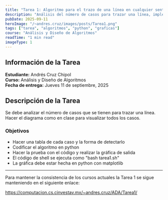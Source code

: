```yaml
---
title: "Tarea 1: Algoritmo para el trazo de una línea en cualquier sentido"
description: "Análisis del número de casos para trazar una línea, implementación en Python y generación de gráficas."
pubDate: 2025-09-11
heroImage: "/~andres.cruz/images/posts/Tarea1.png"
tags: ["tarea", "algoritmos", "python", "graficas"]
course: "Análisis y Diseño de Algoritmos"
readTime: "1 min read"
imageType: 1
---
```


## Información de la Tarea

**Estudiante:** Andrés Cruz Chipol  
**Curso:** Análisis y Diseño de Algoritmos  
**Fecha de entrega:** Jueves 11 de septiembre, 2025

## Descripción de la Tarea

Se debe analizar el número de casos que se tienen para trazar una línea. Hacer el diagrama como en clase para visualizar todos los casos.

### Objetivos

- Hacer una tabla de cada caso y la forma de detectarlo
- Codificar el algoritmo en python
- Hacer la prueba con el código y realizar la gráfica de salida
- El código de shell se ejecuta como "bash tarea1.sh"
- La gráfica debe estar hecha en python con matplotlib

---

Para mantener la consistencia de los cursos actuales la Tarea 1 se sigue manteniendo en el siguiente enlace: 

https://computacion.cs.cinvestav.mx/~andres.cruz/ADA/Tarea1/